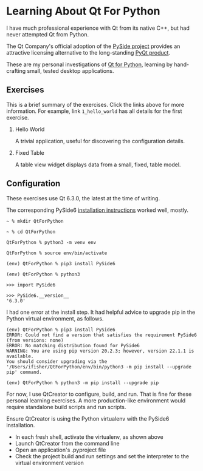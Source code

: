 # Learning About Qt For Python

I have much professional experience with Qt from its native C++, but had never attempted Qt from Python.

The Qt Company's official adoption of the [PySide project][QP01] provides an attractive licensing alternative to the long-standing [PyQt product][QP02].

These are my personal investigations of [Qt for Python][QP03], learning by hand-crafting small, tested desktop applications.

[QP01]: https://en.wikipedia.org/wiki/PySide
        "Wikipedia entry for PySide"
[QP02]: https://en.wikipedia.org/wiki/PyQt
        "Wikipedia entry for PyQt"
[QP03]: https://doc.qt.io/qtforpython/
        "Qt for Python"


## Exercises

This is a brief summary of the exercises. Click the links above for more information. For example, link `1_hello_world` has all details for the first exercise.

1. Hello World

   A trivial application, useful for discovering the configuration details.

2. Fixed Table

   A table view widget displays data from a small, fixed, table model.


## Configuration

These exercises use Qt 6.3.0, the latest at the time of writing.

The corresponding PySide6 [installation instructions][CO01] worked well, mostly.

[CO01]: https://wiki.qt.io/Qt_for_Python
        "Qt for Python: PySide6"

```
~ % mkdir QtForPython

~ % cd QtForPython

QtForPython % python3 -m venv env

QtForPython % source env/bin/activate

(env) QtForPython % pip3 install PySide6

(env) QtForPython % python3

>>> import PySide6

>>> PySide6.__version__
'6.3.0'
```

I had one error at the install step. It had helpful advice to upgrade pip in the Python virtual environment, as follows.

```
(env) QtForPython % pip3 install PySide6
ERROR: Could not find a version that satisfies the requirement PySide6 (from versions: none)
ERROR: No matching distribution found for PySide6
WARNING: You are using pip version 20.2.3; however, version 22.1.1 is available.
You should consider upgrading via the '/Users/ifisher/QtForPython/env/bin/python3 -m pip install --upgrade pip' command.

(env) QtForPython % python3 -m pip install --upgrade pip
```

For now, I use QtCreator to configure, build, and run. That is fine for these personal learning exercises. A more production-like environment would require standalone build scripts and run scripts.

Ensure QtCreator is using the Python virtualenv with the PySide6 installation.

- In each fresh shell, activate the virtualenv, as shown above
- Launch QtCreator from the command line
- Open an application's .pyproject file
- Check the project build and run settings and set the interpreter to the virtual environment version


